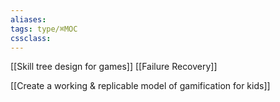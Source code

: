 ```yaml
---
aliases:
tags: type/⌘MOC 
cssclass:
---
```


[[Skill tree design for games]]
[[Failure Recovery]]


[[Create a working & replicable model of gamification for kids]]

